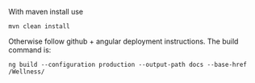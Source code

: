 
With maven install use 

`mvn clean install`


Otherwise follow github + angular deployment instructions. The build command is:

`ng build --configuration production --output-path docs --base-href /Wellness/`
